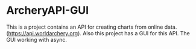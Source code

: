 # ArcheryAPI-GUI
This is a project contains an API for creating charts from online data.(https://api.worldarchery.org). Also this project has a GUI for this API.
The GUI working with async.
